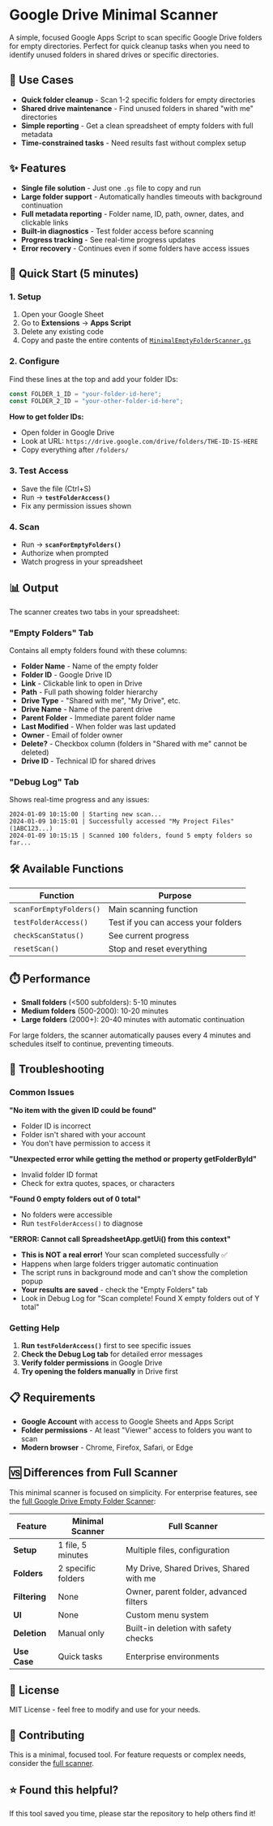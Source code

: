 # Google Drive Minimal Scanner

A simple, focused Google Apps Script to scan specific Google Drive folders for empty directories. Perfect for quick cleanup tasks when you need to identify unused folders in shared drives or specific directories.

## 🎯 Use Cases

- **Quick folder cleanup** - Scan 1-2 specific folders for empty directories
- **Shared drive maintenance** - Find unused folders in shared "with me" directories  
- **Simple reporting** - Get a clean spreadsheet of empty folders with full metadata
- **Time-constrained tasks** - Need results fast without complex setup

## ✨ Features

- **Single file solution** - Just one `.gs` file to copy and run
- **Large folder support** - Automatically handles timeouts with background continuation
- **Full metadata reporting** - Folder name, ID, path, owner, dates, and clickable links
- **Built-in diagnostics** - Test folder access before scanning
- **Progress tracking** - See real-time progress updates
- **Error recovery** - Continues even if some folders have access issues

## 🚀 Quick Start (5 minutes)

### 1. Setup
1. Open your Google Sheet
2. Go to **Extensions** → **Apps Script**
3. Delete any existing code
4. Copy and paste the entire contents of [`MinimalEmptyFolderScanner.gs`](MinimalEmptyFolderScanner.gs)

### 2. Configure
Find these lines at the top and add your folder IDs:
```javascript
const FOLDER_1_ID = "your-folder-id-here";
const FOLDER_2_ID = "your-other-folder-id-here";
```

**How to get folder IDs:**
- Open folder in Google Drive
- Look at URL: `https://drive.google.com/drive/folders/THE-ID-IS-HERE`
- Copy everything after `/folders/`

### 3. Test Access
- Save the file (Ctrl+S)
- Run → **`testFolderAccess()`**
- Fix any permission issues shown

### 4. Scan
- Run → **`scanForEmptyFolders()`**
- Authorize when prompted
- Watch progress in your spreadsheet

## 📊 Output

The scanner creates two tabs in your spreadsheet:

### "Empty Folders" Tab
Contains all empty folders found with these columns:
- **Folder Name** - Name of the empty folder
- **Folder ID** - Google Drive ID
- **Link** - Clickable link to open in Drive
- **Path** - Full path showing folder hierarchy
- **Drive Type** - "Shared with me", "My Drive", etc.
- **Drive Name** - Name of the parent drive
- **Parent Folder** - Immediate parent folder name
- **Last Modified** - When folder was last updated
- **Owner** - Email of folder owner
- **Delete?** - Checkbox column (folders in "Shared with me" cannot be deleted)
- **Drive ID** - Technical ID for shared drives

### "Debug Log" Tab
Shows real-time progress and any issues:
```
2024-01-09 10:15:00 | Starting new scan...
2024-01-09 10:15:01 | Successfully accessed "My Project Files" (1ABC123...)
2024-01-09 10:15:15 | Scanned 100 folders, found 5 empty folders so far...
```

## 🛠️ Available Functions

| Function | Purpose |
|----------|---------|
| `scanForEmptyFolders()` | Main scanning function |
| `testFolderAccess()` | Test if you can access your folders |
| `checkScanStatus()` | See current progress |
| `resetScan()` | Stop and reset everything |

## ⏱️ Performance

- **Small folders** (<500 subfolders): 5-10 minutes
- **Medium folders** (500-2000): 10-20 minutes  
- **Large folders** (2000+): 20-40 minutes with automatic continuation

For large folders, the scanner automatically pauses every 4 minutes and schedules itself to continue, preventing timeouts.

## 🔧 Troubleshooting

### Common Issues

**"No item with the given ID could be found"**
- Folder ID is incorrect
- Folder isn't shared with your account  
- You don't have permission to access it

**"Unexpected error while getting the method or property getFolderById"**
- Invalid folder ID format
- Check for extra quotes, spaces, or characters

**"Found 0 empty folders out of 0 total"**
- No folders were accessible
- Run `testFolderAccess()` to diagnose

**"ERROR: Cannot call SpreadsheetApp.getUi() from this context"**
- **This is NOT a real error!** Your scan completed successfully ✅
- Happens when large folders trigger automatic continuation
- The script runs in background mode and can't show the completion popup
- **Your results are saved** - check the "Empty Folders" tab
- Look in Debug Log for "Scan complete! Found X empty folders out of Y total"

### Getting Help

1. **Run `testFolderAccess()`** first to see specific issues
2. **Check the Debug Log tab** for detailed error messages
3. **Verify folder permissions** in Google Drive
4. **Try opening the folders manually** in Drive first

## 📋 Requirements

- **Google Account** with access to Google Sheets and Apps Script
- **Folder permissions** - At least "Viewer" access to folders you want to scan
- **Modern browser** - Chrome, Firefox, Safari, or Edge

## 🆚 Differences from Full Scanner

This minimal scanner is focused on simplicity. For enterprise features, see the [full Google Drive Empty Folder Scanner](https://github.com/solracnyc/google-drive-empty-folder-scanner):

| Feature | Minimal Scanner | Full Scanner |
|---------|----------------|--------------|
| **Setup** | 1 file, 5 minutes | Multiple files, configuration |
| **Folders** | 2 specific folders | My Drive, Shared Drives, Shared with me |
| **Filtering** | None | Owner, parent folder, advanced filters |
| **UI** | None | Custom menu system |
| **Deletion** | Manual only | Built-in deletion with safety checks |
| **Use Case** | Quick tasks | Enterprise environments |

## 📄 License

MIT License - feel free to modify and use for your needs.

## 🤝 Contributing

This is a minimal, focused tool. For feature requests or complex needs, consider the [full scanner](https://github.com/solracnyc/google-drive-empty-folder-scanner).

## ⭐ Found this helpful?

If this tool saved you time, please star the repository to help others find it!
